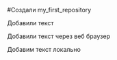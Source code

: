 #Создали my_first_repository

Добавили текст

Добавили текст через веб браузер

Добавим текст локально
